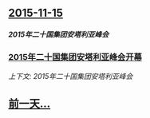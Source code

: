 ## [2015-11-15](/news/2015/11/15/index.md)

##### 2015年二十国集团安塔利亚峰会
### [2015年二十国集团安塔利亚峰会开幕](/news/2015/11/15/2015年二十国集团安塔利亚峰会开幕.md)
_上下文: 2015年二十国集团安塔利亚峰会_

## [前一天...](/news/2015/11/13/index.md)

